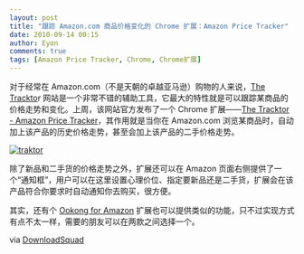 ```yaml
---
layout: post
title: "跟踪 Amazon.com 商品价格变化的 Chrome 扩展：Amazon Price Tracker"
date: 2010-09-14 00:15
author: Eyon
comments: true
tags: [Amazon Price Tracker, Chrome, Chrome扩展]
---
```

对于经常在 Amazon.com（不是天朝的卓越亚马逊）购物的人来说，[The Trackto](http:thetracktor.com)r 网站是一个非常不错的辅助工具，它最大的特性就是可以跟踪某商品的价格走势和变化。上周，该网站官方发布了一个 Chrome 扩展——[The Tracktor - Amazon Price Tracker](https://chrome.google.com/extensions/detail/onajjgekdldckfgodnmoallcmdmfcfom)，其作用就是当你在 Amazon.com 浏览某商品时，自动加上该产品的历史价格走势，甚至会加上该产品的二手价格走势。

<a href="http://img.chromi.org/2010/09/traktor.jpg">![](http://img.chromi.org/2010/09/traktor-550x338.jpg "traktor")</a>

除了新品和二手货的价格走势之外，扩展还可以在 Amazon 页面右侧提供了一个“通知框”，用户可以在这里设置心理价位、指定要新品还是二手货，扩展会在该产品符合你要求时自动通知你去购买，很方便。

其实，还有个 [Ookong for Amazon](https://chrome.google.com/extensions/detail/gjhnlaeccbboacjkdlopcndknlkjmapp) 扩展也可以提供类似的功能，只不过实现方式有点不太一样，需要的朋友可以在两款之间选择一个。

via [DownloadSquad](http://www.downloadsquad.com/2010/09/13/amazon-price-history-google-chrome/)

